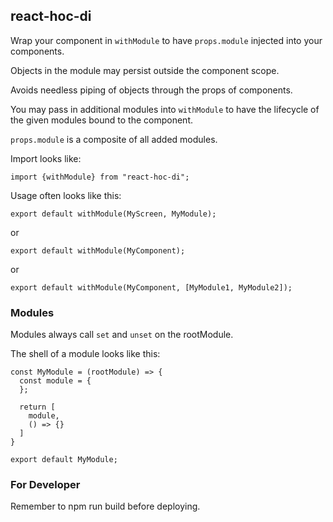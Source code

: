 ## react-hoc-di


Wrap your component in `withModule` to have `props.module` injected into your components.

Objects in the module may persist outside the component scope.

Avoids needless piping of objects through the props of components.

You may pass in additional modules into `withModule` to have the lifecycle
of the given modules bound to the component.

`props.module` is a composite of all added modules.

Import looks like:

`import {withModule} from "react-hoc-di";`

Usage often looks like this:

`export default withModule(MyScreen, MyModule);`

or 

`export default withModule(MyComponent);`

or

`export default withModule(MyComponent, [MyModule1, MyModule2]);`

### Modules

Modules always call `set` and `unset` on the rootModule.

The shell of a module looks like this:

```
const MyModule = (rootModule) => {
  const module = {
  };

  return [
    module,
    () => {}
  ]
}

export default MyModule;
```

### For Developer

Remember to npm run build before deploying.
